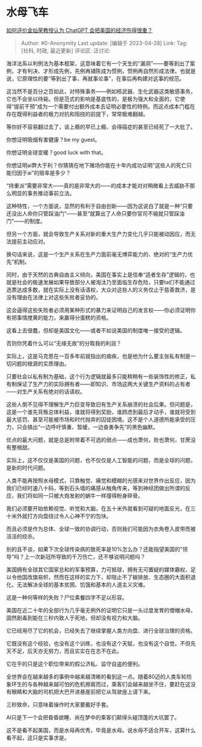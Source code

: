 # 水母飞车
[如何评价金灿荣教授认为 ChatGPT 会把美国的经济伤得很重？](https://www.zhihu.com/question/597198800/answer/3003540804)

> Author: #0-Anonymity
> Last update: [编辑于 2023-04-28]
> Link:
> Tag: [社科, 时政, 最近更新]
> 评论区:
> 泛讨论:

海洋法系以判例法为基本框架，这意味着它有一个天生的“漏洞”——要等到出了案例，才有判决、才形成先例，先例再铺陈成为惯例，惯例再自然形成法律。也就是说，它原理性的要“等到出了事，再就事论事”，在事后再构建对这事的规范。

这当然不是百分之百如此，对特殊事务——例如核武器、生化武器这类敏感事务，它也不会坐以待毙。但是范式的影响是基底性的，是极为强大和全面的，它使得“提前干预”成为一个需要付出额外成本去证明必要性的特例。而这点成本门槛在存在既得利益者的极力对抗和阻挠的前提下，常常极难翻越。

等你好不容易翻过去了，该上瘾的早已上瘾、会得癌症的甚至已经死了一大批了。

你想证明吸烟有害健康？be my guest。

你想证明全球变暖？good luck with that。

你想证明ai弊大于利？你猜猜在地下赌场你能在十年内成功证明“这些人的死亡只能归因于ai”的赔率是多少？

“持重派”需要非常大——真的是非常大的——的成本才能对对稍微看上去威胁不那么明显的事务推动事前立法。

这种特性，一个方面说，显然的有利于自由创新——因为这说白了就是一种“只要还没出人命你只管踩油门”——甚至“就算出了人命只要你官司不输就只管踩油门”——的制度。

但另一个方面，就会导致生产关系对新的重大生产力变化几乎只能被动因应，而无法提前主动应对。

换句话来说，这是一个生产关系在生产力面前毫无博弈能力的、绝对的“生产力优先”机制。

同时，由于天然的古典自由主义倾向，美国在事实上是信奉“适者生存”逻辑的，也就是社会的极速发展如果导致部分人被淘汰乃至面临生存危险，只要ta们不能通过选票达成多数，就在实际上没有话语权，大众对这些人的义务仅止于慈善救济，是没有理由在法律上对这些失败者妥协的。

这会逼得这些失败者必须用某种形式的暴力来证明自己的发言权——你必须证明你有把事情搅黄的能力，来赢得分蛋糕的资格。

这看上去很蠢，但却是美国文化——或者不如说美国的制度唯一接受的逻辑。

否则你凭着什么可以“无缘无故”的分取我的利润？

实际上，这是马克思在一百多年前就指出的痼疾，也是他为什么要主张私有制是一切问题的根源的实质理由。

只要社会以私有制为基础，这个行为逻辑就最多只能稍稍有一些装饰性的修正，私有制保证了生产力的实际拥有者——即知识、市场这两大关键生产资料的占有者——对生产关系有绝对的话语权。

这些人倒不见得不理解生产力巨变导致旧有生产关系崩溃的社会后果。但问题是，这是一个谁先背叛总体利益，谁就将得到奖励，谁顾虑到最后才动手，谁就将受到最大惩罚、甚至可能被市场和时代抛弃的囚徒困境。这不是个人道德所能承受的压力，只会搞出“一边呼吁慎重、暂缓，一边奋勇争先”的黑色幽默。

优点的最大问题，就是总是附带着不可选的弱点——成也萧何，败也萧何，甘蔗没有整根甜。

实际上，这不仅仅是美国的问题，也不仅仅是人工智能的问题，而是全球的问题，是新的时代问题。

人类不能再按照水母模式，只靠触觉、痛觉和模糊的光感来对世界作出反应，因为我们已经时速八十码，等到石头墙的痛感从触角传来，等到神经团做出所谓的反应，我们将如同一只被大炮发射的蜗牛一样撞得粉身碎骨。

我们必须要开始依赖视觉、听觉和大脑，在五十米外就看到可疑的地面反光，在三十米外就打方向盘绕过令人心神不宁的包块。

而且必须是作为总体、全球一致的协调行动，否则我们可能因为衣角卷入皮带而被活活的绞杀。

别的且不谈，如果下次全球传染病的致死率是10%怎么办？还能指望美国的“领导”吗？上一次新冠所导致的千万伤亡，还不够说明问题吗？

美国拥有全球其它国家总和的军事预算，力可抵球，拥有无可置疑的媒体霸权、足以令他国改旗易帜，然而在这样的实力下，却阻止不了碳排放、生态圈的大面积退化，无法解决全球的基本贫困、饥饿和基本的人道主义灾难。

这是一种何等样的失败？尸位素餐四字不足以形容。

美国在近二十年的全部行为几乎毫无例外的证明它只是一头过度发育的僧帽水母，固然剧毒到能在三秒内致人于死地，但却没有视力和大脑。

它已经用尽了它的机会，已经失去了继续掌握人类方向盘、进行全球治理的资格。

它既没有这个经验，也没有这个训练，也没有这个天赋，也没有这个自觉。不但先天不足，后天亦无努力，而且实实在在志不在此。

它在乎的只是这个职位带来的假公济私、监守自盗的便利。

全世界会在越来越多的事例中越来越清晰的看到这一点。随着80迈的人类车轮险象环生的与各种越来越可怕的危机擦肩而过，乘客们会越来越坐不住，要赶在这没有眼睛和大脑的司机把大巴开进悬崖前把它从驾驶座上请下来。

三秒致命，只意味着操作时大家要戴好手套。

AI只是下一个会把昏昏欲睡、尚在梦中的乘客们颠得头碰顶蓬的大坑罢了。

这不是看不起美国，而是水母再优秀，毕竟是水母。说水母不适合开车，这算什么看不起，这只是实事求是。